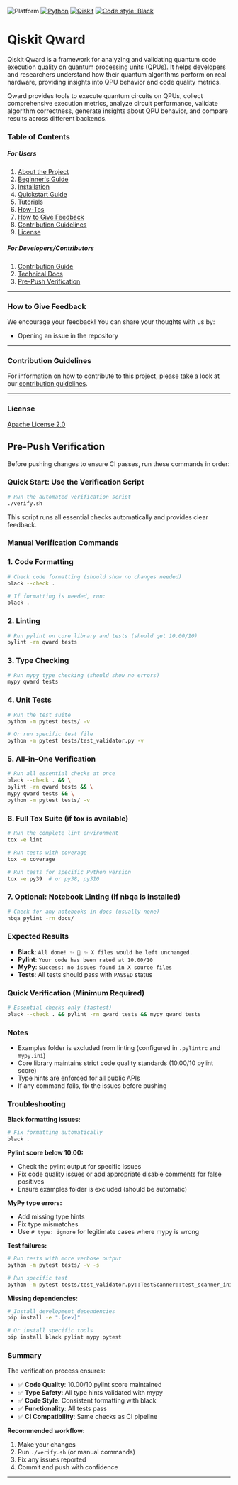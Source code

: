 ![Platform](https://img.shields.io/badge/Platform-Linux%20%7C%20macOS%20%7C%20Windows-informational)
[![Python](https://img.shields.io/badge/Python-3.8%20%7C%203.9%20%7C%203.10-informational)](https://www.python.org/)
[![Qiskit](https://img.shields.io/badge/Qiskit-%E2%89%A5%201.0.0-6133BD)](https://github.com/Qiskit/qiskit)
[![Code style: Black](https://img.shields.io/badge/Code%20style-Black-000.svg)](https://github.com/psf/black)

# Qiskit Qward

Qiskit Qward is a framework for analyzing and validating quantum code execution quality on quantum processing units (QPUs). It helps developers and researchers understand how their quantum algorithms perform on real hardware, providing insights into QPU behavior and code quality metrics.

Qward provides tools to execute quantum circuits on QPUs, collect comprehensive execution metrics, analyze circuit performance, validate algorithm correctness, generate insights about QPU behavior, and compare results across different backends.

### Table of Contents

##### For Users

1.  [About the Project](docs/project_overview.md)
2.  [Beginner's Guide](docs/beginners_guide.md)
3.  [Installation](INSTALL.md)
4.  [Quickstart Guide](docs/quickstart_guide.md)
5.  [Tutorials](docs/tutorials/index.rst)
6.  [How-Tos](docs/how_tos/index.rst)
7.  [How to Give Feedback](#how-to-give-feedback)
8.  [Contribution Guidelines](#contribution-guidelines)
9.  [License](#license)

##### For Developers/Contributors

1. [Contribution Guide](CONTRIBUTING.md)
2. [Technical Docs](docs/technical_docs.md)
3. [Pre-Push Verification](#pre-push-verification)


----------------------------------------------------------------------------------------------------

### How to Give Feedback

We encourage your feedback! You can share your thoughts with us by:
- Opening an issue in the repository

----------------------------------------------------------------------------------------------------

### Contribution Guidelines

For information on how to contribute to this project, please take a look at our [contribution guidelines](CONTRIBUTING.md).

----------------------------------------------------------------------------------------------------

### License
[Apache License 2.0](LICENSE.txt)

## Pre-Push Verification

Before pushing changes to ensure CI passes, run these commands in order:

### Quick Start: Use the Verification Script
```bash
# Run the automated verification script
./verify.sh
```
This script runs all essential checks automatically and provides clear feedback.

### Manual Verification Commands

### 1. Code Formatting
```bash
# Check code formatting (should show no changes needed)
black --check .

# If formatting is needed, run:
black .
```

### 2. Linting
```bash
# Run pylint on core library and tests (should get 10.00/10)
pylint -rn qward tests
```

### 3. Type Checking
```bash
# Run mypy type checking (should show no errors)
mypy qward tests
```

### 4. Unit Tests
```bash
# Run the test suite
python -m pytest tests/ -v

# Or run specific test file
python -m pytest tests/test_validator.py -v
```

### 5. All-in-One Verification
```bash
# Run all essential checks at once
black --check . && \
pylint -rn qward tests && \
mypy qward tests && \
python -m pytest tests/ -v
```

### 6. Full Tox Suite (if tox is available)
```bash
# Run the complete lint environment
tox -e lint

# Run tests with coverage
tox -e coverage

# Run tests for specific Python version
tox -e py39  # or py38, py310
```

### 7. Optional: Notebook Linting (if nbqa is installed)
```bash
# Check for any notebooks in docs (usually none)
nbqa pylint -rn docs/
```

### Expected Results
- **Black**: `All done! ✨ 🍰 ✨ X files would be left unchanged.`
- **Pylint**: `Your code has been rated at 10.00/10`
- **MyPy**: `Success: no issues found in X source files`
- **Tests**: All tests should pass with `PASSED` status

### Quick Verification (Minimum Required)
```bash
# Essential checks only (fastest)
black --check . && pylint -rn qward tests && mypy qward tests
```

### Notes
- Examples folder is excluded from linting (configured in `.pylintrc` and `mypy.ini`)
- Core library maintains strict code quality standards (10.00/10 pylint score)
- Type hints are enforced for all public APIs
- If any command fails, fix the issues before pushing

### Troubleshooting
**Black formatting issues:**
```bash
# Fix formatting automatically
black .
```

**Pylint score below 10.00:**
- Check the pylint output for specific issues
- Fix code quality issues or add appropriate disable comments for false positives
- Ensure examples folder is excluded (should be automatic)

**MyPy type errors:**
- Add missing type hints
- Fix type mismatches
- Use `# type: ignore` for legitimate cases where mypy is wrong

**Test failures:**
```bash
# Run tests with more verbose output
python -m pytest tests/ -v -s

# Run specific test
python -m pytest tests/test_validator.py::TestScanner::test_scanner_init -v
```

**Missing dependencies:**
```bash
# Install development dependencies
pip install -e ".[dev]"

# Or install specific tools
pip install black pylint mypy pytest
```

### Summary
The verification process ensures:
- ✅ **Code Quality**: 10.00/10 pylint score maintained
- ✅ **Type Safety**: All type hints validated with mypy  
- ✅ **Code Style**: Consistent formatting with black
- ✅ **Functionality**: All tests pass
- ✅ **CI Compatibility**: Same checks as CI pipeline

**Recommended workflow:**
1. Make your changes
2. Run `./verify.sh` (or manual commands)
3. Fix any issues reported
4. Commit and push with confidence

----------------------------------------------------------------------------------------------------
